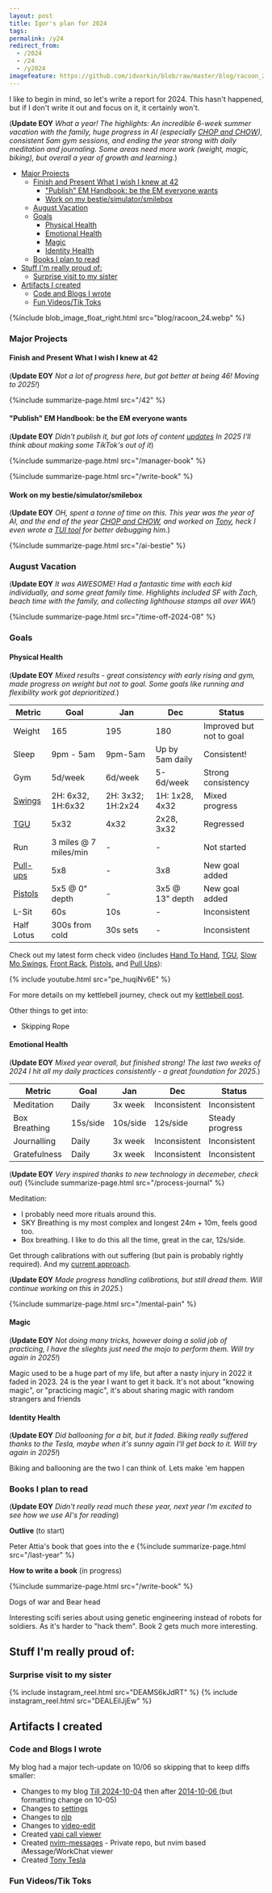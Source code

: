 ```yaml
---
layout: post
title: Igor's plan for 2024
tags:
permalink: /y24
redirect_from:
  - /2024
  - /24
  - /y2024
imagefeature: https://github.com/idvorkin/blob/raw/master/blog/racoon_24.webp
---
```


I like to begin in mind, so let's write a report for 2024. This hasn't happened, but if I don't write it out and focus on it, it certainly won't.

(**Update EOY** _What a year! The highlights: An incredible 6-week summer vacation with the family, huge progress in AI (especially [CHOP and CHOW](/chop)), consistent 5am gym sessions, and ending the year strong with daily meditation and journaling. Some areas need more work (weight, magic, biking), but overall a year of growth and learning._)

<!-- prettier-ignore-start -->
<!-- vim-markdown-toc-start -->

- [Major Projects](#major-projects)
  - [Finish and Present What I wish I knew at 42](#finish-and-present-what-i-wish-i-knew-at-42)
    - ["Publish" EM Handbook: be the EM everyone wants](#publish-em-handbook-be-the-em-everyone-wants)
    - [Work on my bestie/simulator/smilebox](#work-on-my-bestiesimulatorsmilebox)
  - [August Vacation](#august-vacation)
  - [Goals](#goals)
    - [Physical Health](#physical-health)
    - [Emotional Health](#emotional-health)
    - [Magic](#magic)
    - [Identity Health](#identity-health)
  - [Books I plan to read](#books-i-plan-to-read)
- [Stuff I'm really proud of:](#stuff-im-really-proud-of)
  - [Surprise visit to my sister](#surprise-visit-to-my-sister)
- [Artifacts I created](#artifacts-i-created)
  - [Code and Blogs I wrote](#code-and-blogs-i-wrote)
  - [Fun Videos/Tik Toks](#fun-videostik-toks)

<!-- vim-markdown-toc-end -->
<!-- prettier-ignore-end -->

{%include blob_image_float_right.html src="blog/racoon_24.webp" %}

### Major Projects

#### Finish and Present What I wish I knew at 42

(**Update EOY** _Not a lot of progress here, but got better at being 46! Moving to 2025!_)

{%include summarize-page.html src="/42" %}

#### "Publish" EM Handbook: be the EM everyone wants

(**Update EOY** _Didn't publish it, but got lots of content [updates](https://gist.github.com/idvorkin/032c74d8ba41ad1e12b7af9c94b89f57#file-z_gpt-4o-2024-11-20-md) In 2025 I'll think about making some TikTok's out of it_)

{%include summarize-page.html src="/manager-book" %}

{%include summarize-page.html src="/write-book" %}

#### Work on my bestie/simulator/smilebox

(**Update EOY** _OH, spent a tonne of time on this. This year was the year of AI, and the end of the year [CHOP and CHOW](/chop), and worked on [Tony](https://github.com/idvorkin/tony_tesla), heck I even wrote a [TUI tool](https://github.com/idvorkin/vapi-call-viewer) for better debugging him._)

{%include summarize-page.html src="/ai-bestie" %}

### August Vacation

(**Update EOY** _It was AWESOME! Had a fantastic time with each kid individually, and some great family time. Highlights included SF with Zach, beach time with the family, and collecting lighthouse stamps all over WA!_)

{%include summarize-page.html src="/time-off-2024-08" %}

### Goals

#### Physical Health

(**Update EOY** _Mixed results - great consistency with early rising and gym, made progress on weight but not to goal. Some goals like running and flexibility work got deprioritized._)

| Metric                                                         | Goal                  | Jan               | Dec             | Status                   |
| -------------------------------------------------------------- | --------------------- | ----------------- | --------------- | ------------------------ |
| Weight                                                         | 165                   | 195               | 180             | Improved but not to goal |
| Sleep                                                          | 9pm - 5am             | 9pm-5am           | Up by 5am daily | Consistent!              |
| Gym                                                            | 5d/week               | 6d/week           | 5-6d/week       | Strong consistency       |
| [Swings](https://www.youtube.com/watch?v=pe_huqiNv6E&t=83s)    | 2H: 6x32, 1H:6x32     | 2H: 3x32; 1H:2x24 | 1H: 1x28, 4x32  | Mixed progress           |
| [TGU](https://www.youtube.com/watch?v=pe_huqiNv6E&t=35s)       | 5x32                  | 4x32              | 2x28, 3x32      | Regressed                |
| Run                                                            | 3 miles @ 7 miles/min | -                 | -               | Not started              |
| [Pull-ups](https://www.youtube.com/watch?v=pe_huqiNv6E&t=302s) | 5x8                   | -                 | 3x8             | New goal added           |
| [Pistols](https://www.youtube.com/watch?v=pe_huqiNv6E&t=259s)  | 5x5 @ 0" depth        | -                 | 3x5 @ 13" depth | New goal added           |
| L-Sit                                                          | 60s                   | 10s               | -               | Inconsistent             |
| Half Lotus                                                     | 300s from cold        | 30s sets          | -               | Inconsistent             |

Check out my latest form check video (includes [Hand To Hand](https://www.youtube.com/watch?v=pe_huqiNv6E&t=1s), [TGU](https://www.youtube.com/watch?v=pe_huqiNv6E&t=35s), [Slow Mo Swings](https://www.youtube.com/watch?v=pe_huqiNv6E&t=83s), [Front Rack](https://www.youtube.com/watch?v=pe_huqiNv6E&t=210s), [Pistols](https://www.youtube.com/watch?v=pe_huqiNv6E&t=259s), and [Pull Ups](https://www.youtube.com/watch?v=pe_huqiNv6E&t=302s)):

{% include youtube.html src="pe_huqiNv6E" %}

For more details on my kettlebell journey, check out my [kettlebell post](/kettlebell).

Other things to get into:

- Skipping Rope

#### Emotional Health

(**Update EOY** _Mixed year overall, but finished strong! The last two weeks of 2024 I hit all my daily practices consistently - a great foundation for 2025._)

| Metric        | Goal     | Jan      | Dec          | Status          |
| ------------- | -------- | -------- | ------------ | --------------- |
| Meditation    | Daily    | 3x week  | Inconsistent | Inconsistent    |
| Box Breathing | 15s/side | 10s/side | 12s/side     | Steady progress |
| Journalling   | Daily    | 3x week  | Inconsistent | Inconsistent    |
| Gratefulness  | Daily    | 3x week  | Inconsistent | Inconsistent    |

(**Update EOY** _Very inspired thanks to new technology in decemeber, check out_)
{%include summarize-page.html src="/process-journal" %}

Meditation:

- I probably need more rituals around this.
- SKY Breathing is my most complex and longest 24m + 10m, feels good too.
- Box breathing. I like to do this all the time, great in the car, 12s/side.

Get through calibrations with out suffering (but pain is probably rightly required). And my [current approach](https://idvorkin.azurewebsites.net/manager-book/performance-reveiws-calibrations-psc-olr-connections).

(**Update EOY** _Made progress handling calibrations, but still dread them. Will continue working on this in 2025._)

{%include summarize-page.html src="/mental-pain" %}

#### Magic

(**Update EOY** _Not doing many tricks, however doing a solid job of practicing, I have the slieghts just need the mojo to perform them. Will try again in 2025!_)

Magic used to be a huge part of my life, but after a nasty injury in 2022 it faded in 2023. 24 is the year I want to get it back. It's not about "knowing magic", or "practicing magic", it's about sharing magic with random strangers and friends

#### Identity Health

(**Update EOY** _Did ballooning for a bit, but it faded. Biking really suffered thanks to the Tesla, maybe when it's sunny again I'll get back to it. Will try again in 2025!_)

Biking and ballooning are the two I can think of. Lets make 'em happen

### Books I plan to read

(**Update EOY** _Didn't really read much these year, next year I'm excited to see how we use AI's for reading_)

**Outlive** (to start)

Peter Attia's book that goes into the e
{%include summarize-page.html src="/last-year" %}

**How to write a book** (in progress)

{%include summarize-page.html src="/write-book" %}

Dogs of war and Bear head

Interesting scifi series about using genetic engineering instead of robots for soldiers. As it's harder to "hack them". Book 2 gets much more interesting.

## Stuff I'm really proud of:

### Surprise visit to my sister

{% include instagram_reel.html src="DEAMS6kJdRT" %}
{% include instagram_reel.html src="DEALEilJjEw" %}

## Artifacts I created

### Code and Blogs I wrote

My blog had a major tech-update on 10/06 so skipping that to keep diffs smaller:

- Changes to my blog [Till 2024-10-04](https://gist.github.com/idvorkin/003670452fcc016c007dc65e9c07be2d#_dvim_tipsmd) then after [2014-10-06 ](https://gist.github.com/idvorkin/a5f79099d0fa93499498b6c367185250) (but formatting change on 10-05)
- Changes to [settings](https://gist.github.com/idvorkin/0d3b8319872f5e30449191f03077d8e2)
- Changes to [nlp](https://gist.github.com/idvorkin/d60489bb3708319f6a25f452a7693f65)
- Changes to [video-edit](https://gist.github.com/idvorkin/6febb12d5111c0d1fd1311a95abc1b20)
- Created [vapi call viewer](https://github.com/idvorkin/vapi-call-viewer)
- Created [nvim-messages](https://github.com/idvorkin/nvim-messages) - Private repo, but nvim based iMessage/WorkChat viewer
- Created [Tony Tesla](https://gist.github.com/idvorkin/e2c2bef4676776ba138c13247aebe348)

### Fun Videos/Tik Toks
